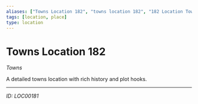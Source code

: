 ```yaml
---
aliases: ["Towns Location 182", "towns location 182", "182 Location Towns"]
tags: [location, place]
type: location
---
```


# Towns Location 182

*Towns*

A detailed towns location with rich history and plot hooks.

---
*ID: LOC00181*